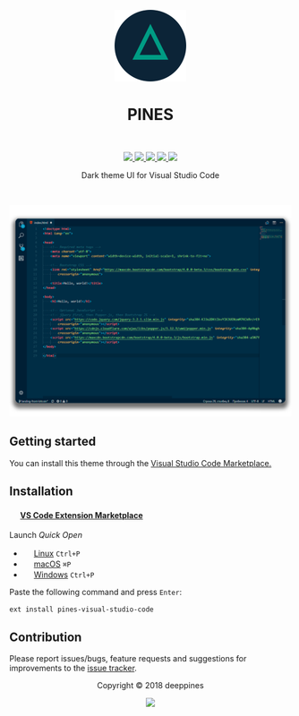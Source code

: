 <p align="center"><img src="https://raw.githubusercontent.com/deeppines/pines-visual-studio-code/master/assets/pines-visual-studio-code-icon-marketplace.png" />
<h1 align="center">PINES</h1>
<br>
<p align="center">
  <a href="https://github.com/deeppines/pines-visual-studio-code/releases">
    <img src="https://img.shields.io/github/release/deeppines/pines-visual-studio-code.svg" />
  </a>
  <a href="https://code.visualstudio.com/updates/v1_19" rel="noreferrer noopener">
    <img src="https://img.shields.io/badge/VS_Code-v1.19+-373277.svg" />
  </a>
  <a href="https://marketplace.visualstudio.com/items?itemName=deeppines.pines-visual-studio-code">
    <img src="https://vsmarketplacebadge.apphb.com/version-short/deeppines.pines-visual-studio-code.svg" />
  </a>
  <a href="https://marketplace.visualstudio.com/items?itemName=deeppines.pines-visual-studio-code">
    <img src="https://vsmarketplacebadge.apphb.com/installs/deeppines.pines-visual-studio-code.svg" />
  </a>
  <a href="https://marketplace.visualstudio.com/items?itemName=deeppines.pines-visual-studio-code">
    <img src="https://vsmarketplacebadge.apphb.com/rating-short/deeppines.pines-visual-studio-code.svg" />
  </a>
</p>
<p align="center">Dark theme UI for Visual Studio Code</p>
<br>
<p align="center"><img src="https://raw.githubusercontent.com/deeppines/pines-visual-studio-code/master/assets/pines-preview.png" />

## Getting started
You can install this theme through the [Visual Studio Code Marketplace.][short-marketplace-deeppines]

## Installation
#### <img src="https://marketplace.visualstudio.com/favicon.ico" width=16 height=16/> [VS Code Extension Marketplace][short-marketplace]

Launch *Quick Open*

* <img src="https://www.kernel.org/theme/images/logos/favicon.png" width=16 height=16 /> [Linux][short-linux] `Ctrl+P`
* <img src="https://developer.apple.com/favicon.ico" width=16 height=16 /> [macOS][short-macos] `⌘P`
* <img src="https://www.microsoft.com/favicon.ico" width=16 height=16 /> [Windows][short-windows] `Ctrl+P`

Paste the following command and press `Enter`:
```shell
ext install pines-visual-studio-code
```

## Contribution
Please report issues/bugs, feature requests and suggestions for improvements to the [issue tracker](https://github.com/deeppines/pines-visual-studio-code/issues).

<p align="center">Copyright &copy; 2018 deeppines</p>
<p align="center">
  <a href="https://github.com/deeppines/pines-visual-studio-code/blob/master/LICENSE"><img src="https://img.shields.io/badge/License-MIT-blue.svg" /></a>
</p>

[short-marketplace-deeppines]:https://marketplace.visualstudio.com/items?itemName=deeppines.pines-visual-studio-code
[short-marketplace]:https://code.visualstudio.com/docs/editor/extension-gallery
[short-linux]:https://code.visualstudio.com/shortcuts/keyboard-shortcuts-linux.pdf
[short-macos]:https://code.visualstudio.com/shortcuts/keyboard-shortcuts-macos.pdf
[short-windows]:https://code.visualstudio.com/shortcuts/keyboard-shortcuts-windows.pdf
